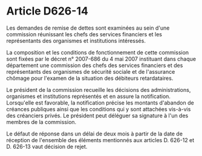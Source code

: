 # Article D626-14

Les demandes de remise de dettes sont examinées au sein d'une commission réunissant les chefs des services financiers et les représentants des organismes et institutions intéressés.

La composition et les conditions de fonctionnement de cette commission sont fixées par le décret n° 2007-686 du 4 mai 2007 instituant dans chaque département une commission des chefs des services financiers et des représentants des organismes de sécurité sociale et de l'assurance chômage pour l'examen de la situation des débiteurs retardataires.

Le président de la commission recueille les décisions des administrations, organismes et institutions représentés et en assure la notification. Lorsqu'elle est favorable, la notification précise les montants d'abandon de créances publiques ainsi que les conditions qui y sont attachées vis-à-vis des créanciers privés. Le président peut déléguer sa signature à l'un des membres de la commission.

Le défaut de réponse dans un délai de deux mois à partir de la date de réception de l'ensemble des éléments mentionnés aux articles D. 626-12 et D. 626-13 vaut décision de rejet.
